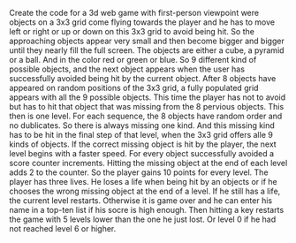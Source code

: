 Create the code for a 3d web game with first-person viewpoint were objects on a 3x3 grid come flying towards the player and he has to move left or right or up or down on this 3x3 grid to avoid being hit. So the approaching objects appear very small and then become bigger and bigger until they nearly fill the full screen.
The objects are either a cube, a pyramid or a ball. And in the color red or green or blue. So 9 different kind of possible objects, and the next object appears when the user has successfully avoided being hit by the current object.
After 8 objects have appeared on random positions of the 3x3 grid, a fully populated grid appears with all the 9 possible objects. This time the player has not to avoid but has to hit that object that was missing from the 8 pervious objects. This then is one level.
For each sequence, the 8 objects have random order and no dublicates. So there is always missing one kind. And this missing kind has to be hit in the final step of that level, when the 3x3 grid offers alle 9 kinds of objects.
If the correct missing object is hit by the player, the next level begins with a faster speed.
For every object successfully avoided a score counter increments. Hitting the missing object at the end of each level adds 2 to the counter. So the player gains 10 points for every level.
The player has three lives. He loses a life when being hit by an objects or if he chooses the wrong missing object at the end of a level.
If he still has a life, the current level restarts. Otherwise it is game over and he can enter his name in a top-ten list if his socre is high enough.
Then hitting a key restarts the game with 5 levels lower than the one he just lost. Or level 0 if he had not reached level 6 or higher.